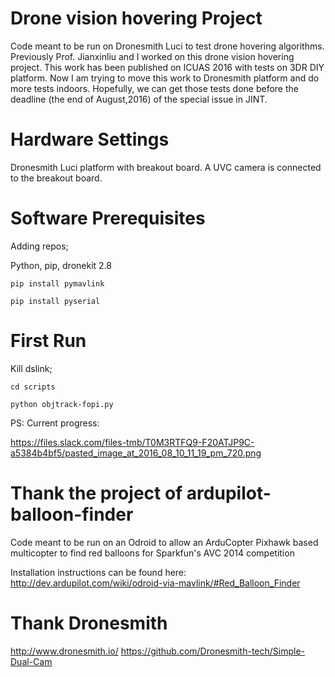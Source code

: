 Drone vision hovering Project
===============================
Code meant to be run on Dronesmith Luci to test drone hovering algorithms. 
Previously Prof. Jianxinliu and I worked on this drone vision hovering project. This work has been published on ICUAS 2016 with tests on 3DR DIY platform. Now I am trying to move this work to Dronesmith platform and do more tests indoors. Hopefully, we can get those tests done before the deadline (the end of August,2016) of the special issue in JINT.

Hardware Settings
=================================
Dronesmith Luci platform with breakout board. A UVC camera is connected to the breakout board.

Software Prerequisites
================================
Adding repos;

Python, pip, dronekit 2.8

`pip install pymavlink`

`pip install pyserial`

First Run
=================================
Kill dslink;

`cd scripts`

`python objtrack-fopi.py` 

PS: Current progress:

https://files.slack.com/files-tmb/T0M3RTFQ9-F20ATJP9C-a5384b4bf5/pasted_image_at_2016_08_10_11_19_pm_720.png



Thank the project of ardupilot-balloon-finder
========================

Code meant to be run on an Odroid to allow an ArduCopter Pixhawk based multicopter to find red balloons for Sparkfun's AVC 2014 competition

Installation instructions can be found here: http://dev.ardupilot.com/wiki/odroid-via-mavlink/#Red_Balloon_Finder

Thank Dronesmith
==============================
http://www.dronesmith.io/
https://github.com/Dronesmith-tech/Simple-Dual-Cam


